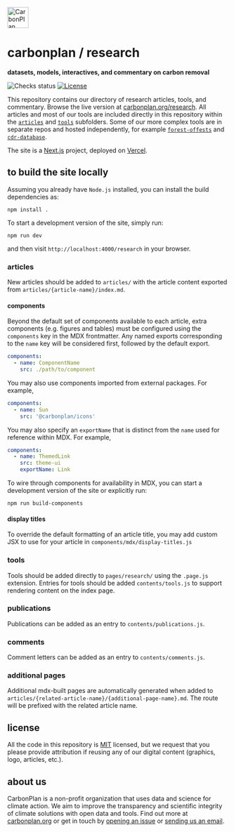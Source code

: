 <p align="left" >
<picture>
  <source media="(prefers-color-scheme: dark)" srcset="https://carbonplan-assets.s3.amazonaws.com/monogram/light-small.png">
  <img alt="CarbonPlan monogram." height="48" src="https://carbonplan-assets.s3.amazonaws.com/monogram/dark-small.png">
</picture>
</p>

# carbonplan / research

**datasets, models, interactives, and commentary on carbon removal**

![Checks status](https://github.com/carbonplan/research/actions/workflows/main.yml/badge.svg)
[![License](https://img.shields.io/github/license/carbonplan/research?style=flat)](https://github.com/carbonplan/research/blob/main/LICENSE)

This repository contains our directory of research articles, tools, and commentary. Browse the live version at [carbonplan.org/research](https://carbonplan.org/research). All articles and most of our tools are included directly in this repository within the [`articles`](/articles) and [`tools`](tools) subfolders. Some of our more complex tools are in separate repos and hosted independently, for example [`forest-offests`](https://github.com/carbonplan/forest-offsets-web) and [`cdr-database`](https://github.com/carbonplan/cdr-database).

The site is a [Next.js](https://nextjs.org/) project, deployed on [Vercel](https://vercel.com/).

## to build the site locally

Assuming you already have `Node.js` installed, you can install the build dependencies as:

```shell
npm install .
```

To start a development version of the site, simply run:

```shell
npm run dev
```

and then visit `http://localhost:4000/research` in your browser.

### articles

New articles should be added to `articles/` with the article content exported from `articles/{article-name}/index.md`.

#### components

Beyond the default set of components available to each article, extra components (e.g. figures and tables) must be configured using the `components` key in the MDX frontmatter. Any named exports corresponding to the `name` key will be considered first, followed by the default export.

```yaml
components:
  - name: ComponentName
    src: ./path/to/component
```

You may also use components imported from external packages. For example,

```yaml
components:
  - name: Sun
    src: '@carbonplan/icons'
```

You may also specify an `exportName` that is distinct from the `name` used for reference within MDX. For example,

```yaml
components:
  - name: ThemedLink
    src: theme-ui
    exportName: Link
```

To wire through components for availability in MDX, you can start a development version of the site or explicitly run:

```shell
npm run build-components
```

#### display titles

To override the default formatting of an article title, you may add custom JSX to use for your article in `components/mdx/display-titles.js`

### tools

Tools should be added directly to `pages/research/` using the `.page.js` extension. Entries for tools should be added `contents/tools.js` to support rendering content on the index page.

### publications

Publications can be added as an entry to `contents/publications.js`.

### comments

Comment letters can be added as an entry to `contents/comments.js`.

### additional pages

Additional mdx-built pages are automatically generated when added to `articles/{related-article-name}/{additional-page-name}.md`. The route will be prefixed with the related article name.

## license

All the code in this repository is [MIT](https://choosealicense.com/licenses/mit/) licensed, but we request that you please provide attribution if reusing any of our digital content (graphics, logo, articles, etc.).

## about us

CarbonPlan is a non-profit organization that uses data and science for climate action. We aim to improve the transparency and scientific integrity of climate solutions with open data and tools. Find out more at [carbonplan.org](https://carbonplan.org/) or get in touch by [opening an issue](https://github.com/carbonplan/research/issues/new) or [sending us an email](mailto:hello@carbonplan.org).
